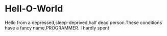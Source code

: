 # Hell-O-World
Hello from a depressed,sleep-deprived,half dead person.These conditions have a fancy name,PROGRAMMER. I hardly spent

